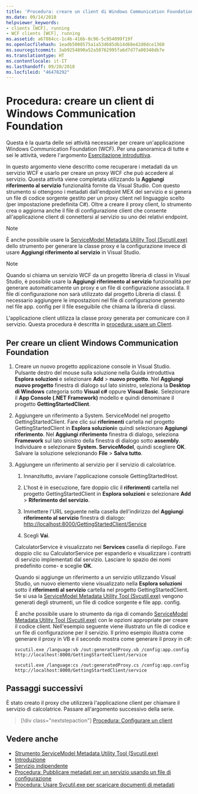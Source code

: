 ```yaml
---
title: 'Procedura: creare un client di Windows Communication Foundation'
ms.date: 09/14/2018
helpviewer_keywords:
- clients [WCF], running
- WCF clients [WCF], running
ms.assetid: a67884cc-1c4b-416b-8c96-5c954099f19f
ms.openlocfilehash: 1eadb5008575a1a53d685db14d68e42d0dce1360
ms.sourcegitcommit: 3ab9254890a52a50762995fa6d7d77a00348db7e
ms.translationtype: HT
ms.contentlocale: it-IT
ms.lasthandoff: 09/20/2018
ms.locfileid: "46478292"
---
```

# <a name="how-to-create-a-windows-communication-foundation-client"></a>Procedura: creare un client di Windows Communication Foundation

Questa è la quarta delle sei attività necessarie per creare un'applicazione Windows Communication Foundation (WCF). Per una panoramica di tutte e sei le attività, vedere l'argomento [Esercitazione introduttiva](../../../docs/framework/wcf/getting-started-tutorial.md).

In questo argomento viene descritto come recuperare i metadati da un servizio WCF e usarlo per creare un proxy WCF che può accedere al servizio. Questa attività viene completata utilizzando la **Aggiungi riferimento al servizio** funzionalità fornite da Visual Studio. Con questo strumento si ottengono i metadati dall'endpoint MEX del servizio e si genera un file di codice sorgente gestito per un proxy client nel linguaggio scelto (per impostazione predefinita C#). Oltre a creare il proxy client, lo strumento crea o aggiorna anche il file di configurazione client che consente all'applicazione client di connettersi al servizio su uno dei relativi endpoint.

> [!NOTE]
> È anche possibile usare la [ServiceModel Metadata Utility Tool (Svcutil.exe)](../../../docs/framework/wcf/servicemodel-metadata-utility-tool-svcutil-exe.md) dello strumento per generare la classe proxy e la configurazione invece di usare **Aggiungi riferimento al servizio** in Visual Studio.

> [!NOTE]
> Quando si chiama un servizio WCF da un progetto libreria di classi in Visual Studio, è possibile usare la **Aggiungi riferimento al servizio** funzionalità per generare automaticamente un proxy e un file di configurazione associata. Il file di configurazione non sarà utilizzato dal progetto Libreria di classi. È necessario aggiungere le impostazioni nel file di configurazione generato nel file app. config per il file eseguibile che chiama la libreria di classi.

L'applicazione client utilizza la classe proxy generata per comunicare con il servizio. Questa procedura è descritta in [procedura: usare un Client](../../../docs/framework/wcf/how-to-use-a-wcf-client.md).

## <a name="to-create-a-windows-communication-foundation-client"></a>Per creare un client Windows Communication Foundation

1. Creare un nuovo progetto applicazione console in Visual Studio. Pulsante destro del mouse sulla soluzione nella Guida introduttiva **Esplora soluzioni** e selezionare **Add** > **nuovo progetto**. Nel **Aggiungi nuovo progetto** finestra di dialogo sul lato sinistro, seleziona la **Desktop di Windows** categoria sotto **Visual c#** oppure **Visual Basic**. Selezionare il **App Console (.NET Framework)** modello e quindi denominare il progetto **GettingStartedClient**.

2. Aggiungere un riferimento a System. ServiceModel nel progetto GettingStartedClient. Fare clic sui **riferimenti** cartella nel progetto GettingStartedClient in **Esplora soluzioni**e quindi selezionare **Aggiungi riferimento**. Nel **Aggiungi riferimento** finestra di dialogo, seleziona **Framework** sul lato sinistro della finestra di dialogo sotto **assembly**. Individuare e selezionare **System. ServiceModel**, quindi scegliere **OK**. Salvare la soluzione selezionando **File** > **Salva tutto**.

3. Aggiungere un riferimento al servizio per il servizio di calcolatrice.

   1. Innanzitutto, avviare l'applicazione console GettingStartedHost.

   2. L'host è in esecuzione, fare doppio clic il **riferimenti** cartella nel progetto GettingStartedClient in **Esplora soluzioni** e selezionare **Add**  >   **Riferimento del servizio**.

   3. Immettere l'URL seguente nella casella dell'indirizzo del **Aggiungi riferimento al servizio** finestra di dialogo: [http://localhost:8000/GettingStartedClient/Service](http://localhost:8000/GettingStartedClient/Service)

   4. Scegli **Vai**.

   CalculatorService è visualizzato nei **Services** casella di riepilogo. Fare doppio clic su CalculatorService per espanderlo e visualizzare i contratti di servizio implementati dal servizio. Lasciare lo spazio dei nomi predefinito come- e sceglie **OK**.

    Quando si aggiunge un riferimento a un servizio utilizzando Visual Studio, un nuovo elemento viene visualizzato nella **Esplora soluzioni** sotto il **riferimenti al servizio** cartella nel progetto GettingStartedClient. Se si usa la [ServiceModel Metadata Utility Tool (Svcutil.exe)](../../../docs/framework/wcf/servicemodel-metadata-utility-tool-svcutil-exe.md) vengono generati degli strumenti, un file di codice sorgente e file app. config.

    È anche possibile usare lo strumento da riga di comando [ServiceModel Metadata Utility Tool (Svcutil.exe)](../../../docs/framework/wcf/servicemodel-metadata-utility-tool-svcutil-exe.md) con le opzioni appropriate per creare il codice client. Nell'esempio seguente viene illustrato un file di codice e un file di configurazione per il servizio. Il primo esempio illustra come generare il proxy in VB e il secondo mostra come generare il proxy in c#:

    ```shell
    svcutil.exe /language:vb /out:generatedProxy.vb /config:app.config http://localhost:8000/GettingStartedClient/service
    ```

    ```shell
    svcutil.exe /language:cs /out:generatedProxy.cs /config:app.config http://localhost:8000/GettingStartedClient/service
    ```

## <a name="next-steps"></a>Passaggi successivi

È stato creato il proxy che utilizzerà l'applicazione client per chiamare il servizio di calcolatrice. Passare all'argomento successivo della serie.

> [!div class="nextstepaction"]
> [Procedura: Configurare un client](../../../docs/framework/wcf/how-to-configure-a-basic-wcf-client.md)

## <a name="see-also"></a>Vedere anche

- [Strumento ServiceModel Metadata Utility Tool (Svcutil.exe)](../../../docs/framework/wcf/servicemodel-metadata-utility-tool-svcutil-exe.md)
- [Introduzione](../../../docs/framework/wcf/samples/getting-started-sample.md)
- [Servizio indipendente](../../../docs/framework/wcf/samples/self-host.md)
- [Procedura: Pubblicare metadati per un servizio usando un file di configurazione](../../../docs/framework/wcf/feature-details/how-to-publish-metadata-for-a-service-using-a-configuration-file.md)
- [Procedura: Usare Svcutil.exe per scaricare documenti di metadati](../../../docs/framework/wcf/feature-details/how-to-use-svcutil-exe-to-download-metadata-documents.md)
